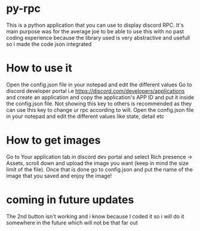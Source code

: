 # py-rpc
This is a python application that you can use to display discord RPC. It's main purpose was for the average joe to be able to use this with no past coding experience because the library used is very abstractive and usefull so i made the code json integrated

# How to use it
Open the config.json file in your notepad and edit the different values
Go to discord developer portal i.e https://discord.com/developers/applications and create an application and copy the application's APP ID and put it inside the config.json file. Not showing this key to others is recommended as they can use this key to change ur rpc according to will.
Open the config.json file in your notepad and edit the different values like state, detail etc

# How to get images
Go to Your application tab in discord dev portal and select Rich presence -> Assets, scroll down and upload the image you want (keep in mind the size limit of the file). Once that is done go to config.json and put the name of the image that you saved and enjoy the image!

# coming in future updates
The 2nd button isn't working and i know because I coded it so i will do it somewhere in the future which will not be that far out
